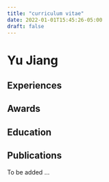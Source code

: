 ```yaml
---
title: "curriculum vitae"
date: 2022-01-01T15:45:26-05:00
draft: false
---
```

# Yu Jiang
## Experiences
## Awards
## Education
## Publications
To be added ...
